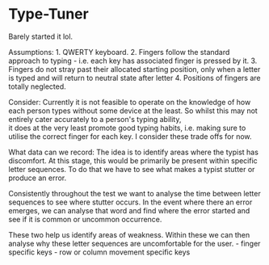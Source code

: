 # Type-Tuner
Barely started it lol.


Assumptions:
    1. QWERTY keyboard.
    2. Fingers follow the standard approach to typing - i.e. each key has associated finger is pressed by it.
    3. Fingers do not stray past their allocated starting position, only when a letter is typed and will return to neutral state after letter
    4. Positions of fingers are totally neglected.

Consider:
    Currently it is not feasible to operate on the knowledge of how each person types without some device at the least. So whilst this may not entirely cater accurately to a person's typing ability,  
    it does at the very least promote good typing habits, i.e. making sure to utilise the correct finger for each key.
    I consider these trade offs for now.

 What data can we record:
    The idea is to identify areas where the typist has discomfort.
    At this stage, this would be primarily be present within specific letter sequences.
    To do that we have to see what makes a typist stutter or produce an error.

 Consistently throughout the test we want to analyse the time between letter sequences to see where stutter occurs.
    In the event where there an error emerges, we can analyse that word and find where the error started and see if it is common or uncommon occurrence.

 These two help us identify areas of weakness. Within these we can then analyse why these letter sequences are uncomfortable for the user.
    - finger specific keys
    - row or column movement specific keys
    
